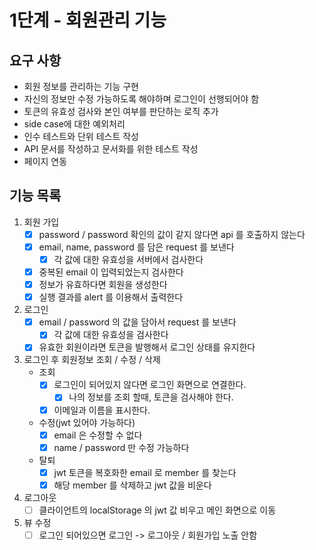# 1단계 - 회원관리 기능

## 요구 사항
- 회원 정보를 관리하는 기능 구현
- 자신의 정보만 수정 가능하도록 해야하며 로그인이 선행되어야 함 
- 토큰의 유효성 검사와 본인 여부를 판단하는 로직 추가
- side case에 대한 예외처리
- 인수 테스트와 단위 테스트 작성
- API 문서를 작성하고 문서화를 위한 테스트 작성
- 페이지 연동

## 기능 목록
1. 회원 가입
    - [x] password / password 확인의 값이 같지 않다면 api 를 호출하지 않는다
    - [x] email, name, password 를 담은 request 를 보낸다
       - [x] 각 값에 대한 유효성을 서버에서 검사한다
    - [x] 중복된 email 이 입력되었는지 검사한다
    - [x] 정보가 유효하다면 회원을 생성한다
    - [x] 실행 결과를 alert 를 이용해서 출력한다

2. 로그인
    - [x] email / password 의 값을 담아서 request 를 보낸다
        - [x] 각 값에 대한 유효성을 검사한다
    - [x] 유효한 회원이라면 토큰을 발행해서 로그인 상태를 유지한다

3. 로그인 후 회원정보 조회 / 수정 / 삭제
    - 조회
        - [x] 로그인이 되어있지 않다면 로그인 화면으로 연결한다.
            - [x] 나의 정보를 조회 할때, 토큰을 검사해야 한다.
        - [x] 이메일과 이름을 표시한다.
        
    - 수정(jwt 있어야 가능하다)
        - [x] email 은 수정할 수 없다
        - [x] name / password 만 수정 가능하다
   
    - 탈퇴
        - [x] jwt 토큰을 복호화한 email 로 member 를 찾는다
        - [x] 해당 member 를 삭제하고 jwt 값을 비운다

4. 로그아웃
    - [ ] 클라이언트의 localStorage 의 jwt 값 비우고 메인 화면으로 이동

5. 뷰 수정
    - [ ] 로그인 되어있으면 로그인 -> 로그아웃 / 회원가입 노출 안함
